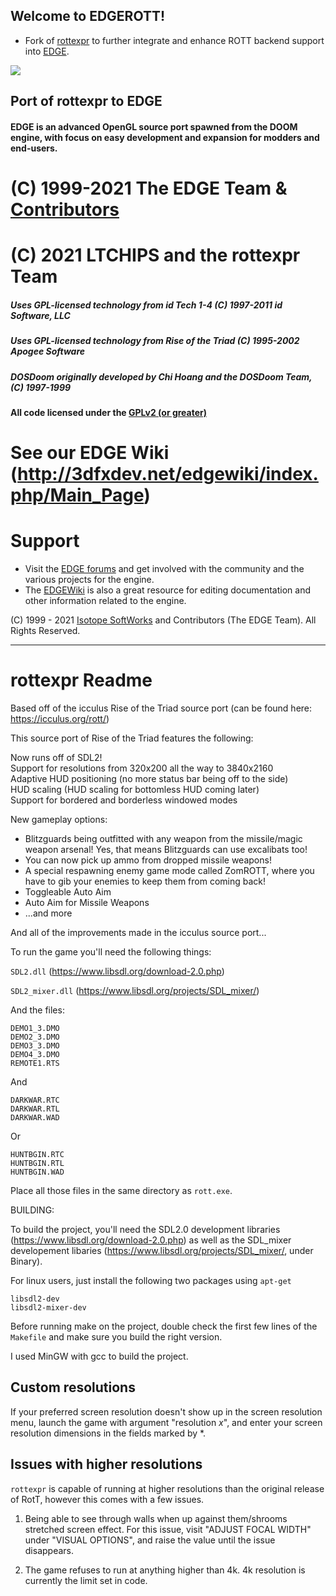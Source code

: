 Welcome to EDGEROTT!
---------------------
* Fork of [rottexpr](https://github.com/LTCHIPS/rottexpr "rottexpr") to further integrate and enhance ROTT backend support into [EDGE](https://github.com/3dfxdev/EDGE "EDGE").

![](https://a.fsdn.com/con/app/proj/edge2/screenshots/edgelogo6.png)
## Port of rottexpr to EDGE

#### EDGE is an advanced OpenGL source port spawned from the DOOM engine, with focus on easy development and expansion for modders and end-users.

# (C) 1999-2021 The EDGE Team & [Contributors](https://github.com/3dfxdev/hyper3DGE/blob/master/AUTHORS.md)
# (C) 2021 LTCHIPS and the rottexpr Team
##### Uses GPL-licensed technology from id Tech 1-4 (C) 1997-2011 id Software, LLC
##### Uses GPL-licensed technology from Rise of the Triad (C) 1995-2002 Apogee Software
##### DOSDoom originally developed by Chi Hoang and the DOSDoom Team, (C) 1997-1999
#### All code licensed under the [GPLv2 (or greater)](http://www.gnu.org/licenses/old-licenses/gpl-2.0.en.html)
# See our EDGE Wiki (http://3dfxdev.net/edgewiki/index.php/Main_Page)

# Support
* Visit the [EDGE forums](http://tdgmods.net/smf) and get involved with the
community and the various projects for the engine.
* The [EDGEWiki](http://3dfxdev.net/edgewiki) is also a great resource for
editing documentation and other information related to the engine.

(C) 1999 - 2021 [Isotope SoftWorks](https://www.facebook.com/IsotopeSoftWorks/) and Contributors (The EDGE Team). All Rights Reserved.

---

# rottexpr Readme
Based off of the icculus Rise of the Triad source port
(can be found here: https://icculus.org/rott/)

This source port of Rise of the Triad features the following:

Now runs off of SDL2!  
Support for resolutions from 320x200 all the way to 3840x2160  
Adaptive HUD positioning (no more status bar being off to the side)  
HUD scaling (HUD scaling for bottomless HUD coming later)  
Support for bordered and borderless windowed modes

New gameplay options:

* Blitzguards being outfitted with any weapon from the missile/magic weapon
  arsenal! Yes, that means Blitzguards can use excalibats too!
* You can now pick up ammo from dropped missile weapons!
* A special respawning enemy game mode called ZomROTT, where you have to gib
  your enemies to keep them from coming back!
* Toggleable Auto Aim
* Auto Aim for Missile Weapons
* ...and more

And all of the improvements made in the icculus source port...

To run the game you'll need the following things:

`SDL2.dll` (https://www.libsdl.org/download-2.0.php)

`SDL2_mixer.dll` (https://www.libsdl.org/projects/SDL_mixer/)

And the files:

```
DEMO1_3.DMO
DEMO2_3.DMO
DEMO3_3.DMO
DEMO4_3.DMO
REMOTE1.RTS
```

And

```
DARKWAR.RTC
DARKWAR.RTL
DARKWAR.WAD
```

Or

```
HUNTBGIN.RTC
HUNTBGIN.RTL
HUNTBGIN.WAD
```

Place all those files in the same directory as `rott.exe`.


BUILDING:

To build the project, you'll need the SDL2.0 development libraries
(https://www.libsdl.org/download-2.0.php) as well as the SDL_mixer developement
libaries (https://www.libsdl.org/projects/SDL_mixer/, under Binary).

For linux users, just install the following two packages using `apt-get`

```
libsdl2-dev
libsdl2-mixer-dev
```

Before running make on the project, double check the first few lines of the
`Makefile` and make sure you build the right version.

I used MinGW with gcc to build the project.

## Custom resolutions

If your preferred screen resolution doesn't show up in the screen resolution
menu, launch the game with argument "resolution *x*", and enter your screen
resolution dimensions in the fields marked by *.

## Issues with higher resolutions

`rottexpr` is capable of running at higher resolutions than the original release
of RotT, however this comes with a few issues.

1. Being able to see through walls when up against them/shrooms stretched screen
   effect. For this issue, visit "ADJUST FOCAL WIDTH" under "VISUAL OPTIONS",
   and raise the value until the issue disappears.
		
2. The game refuses to run at anything higher than 4k. 4k resolution is
   currently the limit set in code.
